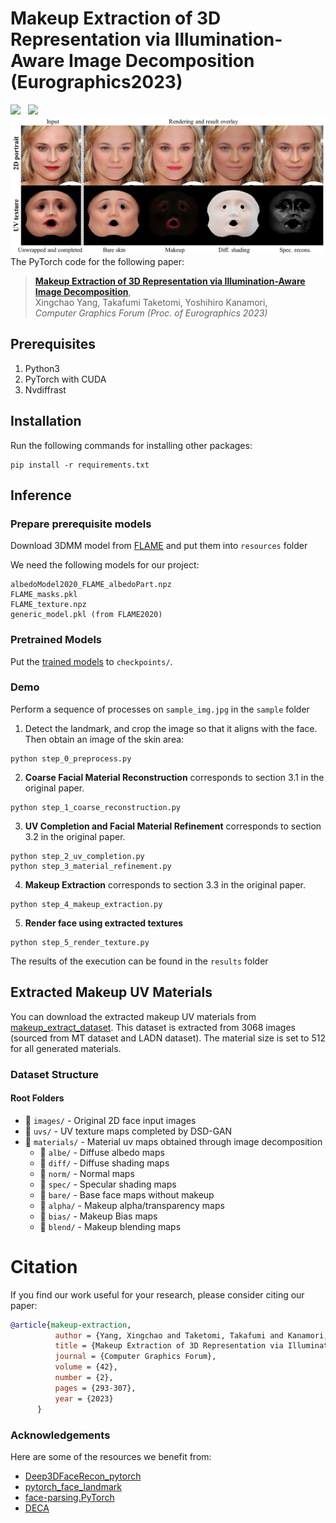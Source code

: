 # Makeup Extraction of 3D Representation via Illumination-Aware Image Decomposition (Eurographics2023)
<a href='https://arxiv.org/abs/2302.13279'><img src='https://img.shields.io/badge/ArXiv-PDF-red'></a> &nbsp; 
<a href='https://yangxingchao.github.io/makeup-extract-page/'><img src='https://img.shields.io/badge/Project-Page-Green'></a> &nbsp; 
![Overview](fig/teaser.jpg)
The PyTorch code for the following paper:
> [**Makeup Extraction of 3D Representation via Illumination-Aware Image Decomposition**](https://yangxingchao.github.io/makeup-extract-page),  
> Xingchao Yang, Takafumi Taketomi, Yoshihiro Kanamori,   
> *Computer Graphics Forum (Proc. of Eurographics 2023)*


## Prerequisites
1. Python3
2. PyTorch with CUDA
4. Nvdiffrast

## Installation
Run the following commands for installing other packages:
```
pip install -r requirements.txt
```

## Inference
### Prepare prerequisite models
Download 3DMM model from [FLAME](https://flame.is.tue.mpg.de/) and put them into ```resources``` folder

We need the following models for our project:
```
albedoModel2020_FLAME_albedoPart.npz
FLAME_masks.pkl
FLAME_texture.npz
generic_model.pkl (from FLAME2020)
```

### Pretrained Models
Put the [trained models](https://drive.google.com/drive/folders/1lwkR9JcrbZ7fNylTSJQQEiGnt3s2LQYq?usp=sharing) to ```checkpoints/```.

### Demo  
Perform a sequence of processes on ```sample_img.jpg``` in the ```sample``` folder
1. Detect the landmark, and crop the image so that it aligns with the face. Then obtain an image of the skin area:
```
python step_0_preprocess.py
```

2. **Coarse Facial Material Reconstruction** corresponds to section 3.1 in the original paper.
```
python step_1_coarse_reconstruction.py
```

3. **UV Completion and Facial Material Refinement** corresponds to section 3.2 in the original paper.
```
python step_2_uv_completion.py
python step_3_material_refinement.py
```

4. **Makeup Extraction**  corresponds to section 3.3 in the original paper.
```
python step_4_makeup_extraction.py
```

5. **Render face using extracted textures**
```
python step_5_render_texture.py
```

The results of the execution can be found in the ```results``` folder

## Extracted Makeup UV Materials
You can download the extracted makeup UV materials from [makeup_extract_dataset](https://drive.google.com/file/d/1KC1eUU8HLD7y_DdomSzGKJWR2Hmapzr4/view?usp=drive_link).
This dataset is extracted from 3068 images (sourced from MT dataset and LADN dataset).
The material size is set to 512 for all generated materials.

### Dataset Structure

#### Root Folders
- 📁 `images/` - Original 2D face input images
- 📁 `uvs/` - UV texture maps completed by DSD-GAN
- 📁 `materials/` - Material uv maps obtained through image decomposition
  - 📁 `albe/` - Diffuse albedo maps
  - 📁 `diff/` - Diffuse shading maps
  - 📁 `norm/` - Normal maps
  - 📁 `spec/` - Specular shading maps
  - 📁 `bare/` - Base face maps without makeup
  - 📁 `alpha/` - Makeup alpha/transparency maps
  - 📁 `bias/` - Makeup Bias maps
  - 📁 `blend/` - Makeup blending maps


# Citation
If you find our work useful for your research, please consider citing our paper:
```bibtex
@article{makeup-extraction,
          author = {Yang, Xingchao and Taketomi, Takafumi and Kanamori, Yoshihiro},
          title = {Makeup Extraction of 3D Representation via Illumination-Aware Image Decomposition},
          journal = {Computer Graphics Forum},
          volume = {42},
          number = {2},
          pages = {293-307},
          year = {2023}
      }
```

### Acknowledgements
Here are some of the resources we benefit from:

* [Deep3DFaceRecon_pytorch](https://github.com/sicxu/Deep3DFaceRecon_pytorch)
* [pytorch_face_landmark](https://github.com/cunjian/pytorch_face_landmark)
* [face-parsing.PyTorch](https://github.com/zllrunning/face-parsing.PyTorch)
* [DECA](https://github.com/yfeng95/DECA)

